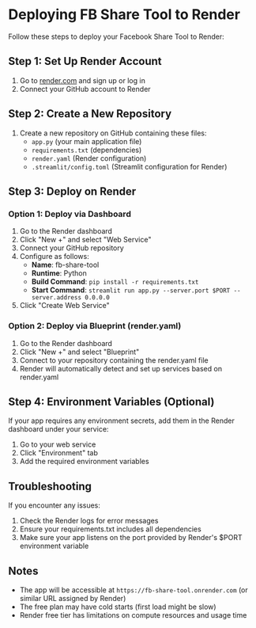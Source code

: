 # Deploying FB Share Tool to Render

Follow these steps to deploy your Facebook Share Tool to Render:

## Step 1: Set Up Render Account

1. Go to [render.com](https://render.com) and sign up or log in
2. Connect your GitHub account to Render

## Step 2: Create a New Repository

1. Create a new repository on GitHub containing these files:
   - `app.py` (your main application file)
   - `requirements.txt` (dependencies)
   - `render.yaml` (Render configuration)
   - `.streamlit/config.toml` (Streamlit configuration for Render)

## Step 3: Deploy on Render

### Option 1: Deploy via Dashboard

1. Go to the Render dashboard
2. Click "New +" and select "Web Service"
3. Connect your GitHub repository
4. Configure as follows:
   - **Name**: fb-share-tool
   - **Runtime**: Python
   - **Build Command**: `pip install -r requirements.txt`
   - **Start Command**: `streamlit run app.py --server.port $PORT --server.address 0.0.0.0`
5. Click "Create Web Service"

### Option 2: Deploy via Blueprint (render.yaml)

1. Go to the Render dashboard
2. Click "New +" and select "Blueprint"
3. Connect to your repository containing the render.yaml file
4. Render will automatically detect and set up services based on render.yaml

## Step 4: Environment Variables (Optional)

If your app requires any environment secrets, add them in the Render dashboard under your service:
1. Go to your web service
2. Click "Environment" tab
3. Add the required environment variables

## Troubleshooting

If you encounter any issues:
1. Check the Render logs for error messages
2. Ensure your requirements.txt includes all dependencies
3. Make sure your app listens on the port provided by Render's $PORT environment variable

## Notes

- The app will be accessible at `https://fb-share-tool.onrender.com` (or similar URL assigned by Render)
- The free plan may have cold starts (first load might be slow)
- Render free tier has limitations on compute resources and usage time